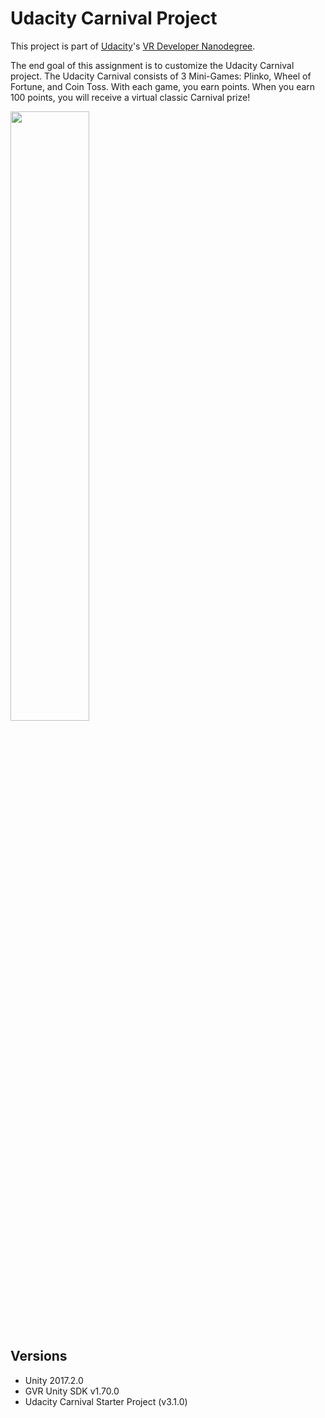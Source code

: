 # Udacity Carnival Project

This project is part of [Udacity](https://www.udacity.com "Udacity - Be in demand")'s [VR Developer Nanodegree](https://www.udacity.com/course/vr-developer-nanodegree--nd017).

The end goal of this assignment is to customize the Udacity Carnival project. The Udacity Carnival consists of 3 Mini-Games: Plinko, Wheel of Fortune, and Coin Toss. With each game, you earn points. When you earn 100 points, you will receive a virtual classic Carnival prize!

<img src="https://lh3.googleusercontent.com/CEatiFeFgBW3UqlH6SyISQc-j397RspEoS3oGGdf3vn5TidzGS9Op9f1vAoaR1m-1YtoXrURDiEvWa07Loc=s0" width="50%"/>

## Versions
- Unity 2017.2.0
- GVR Unity SDK v1.70.0
- Udacity Carnival Starter Project (v3.1.0)
